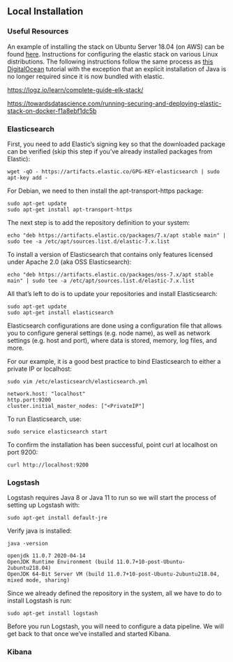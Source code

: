 ## Local Installation


### Useful Resources

An example of installing the stack on Ubuntu Server 18.04 (on AWS) can be found [here](https://logz.io/learn/complete-guide-elk-stack/#installing-elk).
Instructions for configuring the elastic stack on various Linux distributions. The following instructions follow the same process as [this DigitalOcean](https://www.digitalocean.com/community/tutorials/how-to-install-elasticsearch-logstash-and-kibana-elk-stack-on-ubuntu-14-04) tutorial with the exception that an explicit installation of Java is no longer required since it is now bundled with elastic.


https://logz.io/learn/complete-guide-elk-stack/

https://towardsdatascience.com/running-securing-and-deploying-elastic-stack-on-docker-f1a8ebf1dc5b



### Elasticsearch

First, you need to add Elastic’s signing key so that the downloaded package can be verified (skip this step if you’ve already installed packages from Elastic):
```
wget -qO - https://artifacts.elastic.co/GPG-KEY-elasticsearch | sudo apt-key add -
```
For Debian, we need to then install the apt-transport-https package:
```
sudo apt-get update
sudo apt-get install apt-transport-https
```
The next step is to add the repository definition to your system:
```
echo "deb https://artifacts.elastic.co/packages/7.x/apt stable main" | sudo tee -a /etc/apt/sources.list.d/elastic-7.x.list
```
To install a version of Elasticsearch that contains only features licensed under Apache 2.0 (aka OSS Elasticsearch):
```
echo "deb https://artifacts.elastic.co/packages/oss-7.x/apt stable main" | sudo tee -a /etc/apt/sources.list.d/elastic-7.x.list
```
All that’s left to do is to update your repositories and install Elasticsearch:
```
sudo apt-get update
sudo apt-get install elasticsearch
```
Elasticsearch configurations are done using a configuration file that allows you to configure general settings (e.g. node name), as well as network settings (e.g. host and port), where data is stored, memory, log files, and more.

For our example, it is a good best practice to bind Elasticsearch to either a private IP or localhost:
```
sudo vim /etc/elasticsearch/elasticsearch.yml

network.host: "localhost"
http.port:9200
cluster.initial_master_nodes: ["<PrivateIP"]
```
To run Elasticsearch, use:
```
sudo service elasticsearch start
```

To confirm the installation has been successful, point curl at localhost on port 9200:
```
curl http://localhost:9200
```


### Logstash
Logstash requires Java 8 or Java 11 to run so we will start the process of setting up Logstash with:
```
sudo apt-get install default-jre
```
Verify java is installed:
```
java -version

openjdk 11.0.7 2020-04-14
OpenJDK Runtime Environment (build 11.0.7+10-post-Ubuntu-2ubuntu218.04)
OpenJDK 64-Bit Server VM (build 11.0.7+10-post-Ubuntu-2ubuntu218.04, mixed mode, sharing)
```
Since we already defined the repository in the system, all we have to do to install Logstash is run:
```
sudo apt-get install logstash
```
Before you run Logstash, you will need to configure a data pipeline. We will get back to that once we’ve installed and started Kibana.

### Kibana



